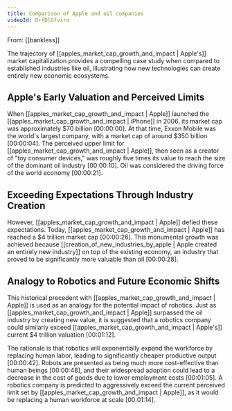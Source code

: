 ```yaml
---
title: Comparison of Apple and oil companies
videoId: DrfDlGfviro
---
```


From: [[bankless]] <br/> 

The trajectory of [[apples_market_cap_growth_and_impact | Apple's]] market capitalization provides a compelling case study when compared to established industries like oil, illustrating how new technologies can create entirely new economic ecosystems.

## Apple's Early Valuation and Perceived Limits

When [[apples_market_cap_growth_and_impact | Apple]] launched the [[apples_market_cap_growth_and_impact | iPhone]] in 2006, its market cap was approximately $70 billion <a class="yt-timestamp" data-t="00:00:00">[00:00:00]</a>. At that time, Exxon Mobile was the world's largest company, with a market cap of around $350 billion <a class="yt-timestamp" data-t="00:00:04">[00:00:04]</a>. The perceived upper limit for [[apples_market_cap_growth_and_impact | Apple]], then seen as a creator of "toy consumer devices," was roughly five times its value to reach the size of the dominant oil industry <a class="yt-timestamp" data-t="00:00:10">[00:00:10]</a>. Oil was considered the driving force of the world economy <a class="yt-timestamp" data-t="00:00:21">[00:00:21]</a>.

## Exceeding Expectations Through Industry Creation

However, [[apples_market_cap_growth_and_impact | Apple]] defied these expectations. Today, [[apples_market_cap_growth_and_impact | Apple]] has reached a $4 trillion market cap <a class="yt-timestamp" data-t="00:00:26">[00:00:26]</a>. This monumental growth was achieved because [[creation_of_new_industries_by_apple | Apple created an entirely new industry]] on top of the existing economy, an industry that proved to be significantly more valuable than oil <a class="yt-timestamp" data-t="00:00:28">[00:00:28]</a>.

## Analogy to Robotics and Future Economic Shifts

This historical precedent with [[apples_market_cap_growth_and_impact | Apple]] is used as an analogy for the potential impact of robotics. Just as [[apples_market_cap_growth_and_impact | Apple]] surpassed the oil industry by creating new value, it is suggested that a robotics company could similarly exceed [[apples_market_cap_growth_and_impact | Apple's]] current $4 trillion valuation <a class="yt-timestamp" data-t="00:01:12">[00:01:12]</a>.

The rationale is that robotics will exponentially expand the workforce by replacing human labor, leading to significantly cheaper productive output <a class="yt-timestamp" data-t="00:00:42">[00:00:42]</a>. Robots are presented as being much more cost-effective than human beings <a class="yt-timestamp" data-t="00:00:48">[00:00:48]</a>, and their widespread adoption could lead to a decrease in the cost of goods due to lower employment costs <a class="yt-timestamp" data-t="00:01:05">[00:01:05]</a>. A robotics company is predicted to aggressively exceed the current perceived limit set by [[apples_market_cap_growth_and_impact | Apple]], as it would be replacing a human workforce at scale <a class="yt-timestamp" data-t="00:01:14">[00:01:14]</a>.